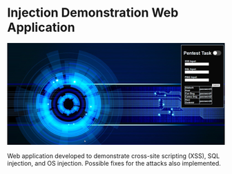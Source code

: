 # Injection Demonstration Web Application

![Web Application Screenshot](img.png)

Web application developed to demonstrate cross-site scripting (XSS), SQL injection, and OS injection. Possible fixes for the attacks also implemented. 
